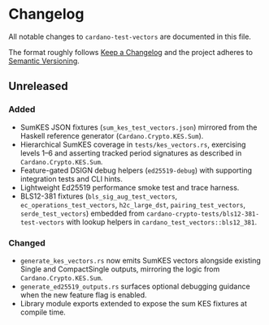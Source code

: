 # Changelog

All notable changes to `cardano-test-vectors` are documented in this file.

The format roughly follows [Keep a Changelog](https://keepachangelog.com/en/1.0.0/)
and the project adheres to [Semantic Versioning](https://semver.org/spec/v2.0.0.html).

## Unreleased

### Added
- SumKES JSON fixtures (`sum_kes_test_vectors.json`) mirrored from the Haskell
  reference generator (`Cardano.Crypto.KES.Sum`).
- Hierarchical SumKES coverage in `tests/kes_vectors.rs`, exercising levels 1–6
  and asserting tracked period signatures as described in
  `Cardano.Crypto.KES.Sum`.
- Feature-gated DSIGN debug helpers (`ed25519-debug`) with supporting
  integration tests and CLI hints.
- Lightweight Ed25519 performance smoke test and trace harness.
- BLS12-381 fixtures (`bls_sig_aug_test_vectors`, `ec_operations_test_vectors`,
  `h2c_large_dst`, `pairing_test_vectors`, `serde_test_vectors`) embedded from
  `cardano-crypto-tests/bls12-381-test-vectors` with lookup helpers in
  `cardano_test_vectors::bls12_381`.

### Changed
- `generate_kes_vectors.rs` now emits SumKES vectors alongside existing Single
  and CompactSingle outputs, mirroring the logic from
  `Cardano.Crypto.KES.Sum`.
- `generate_ed25519_outputs.rs` surfaces optional debugging guidance when the
  new feature flag is enabled.
- Library module exports extended to expose the sum KES fixtures at compile
  time.
